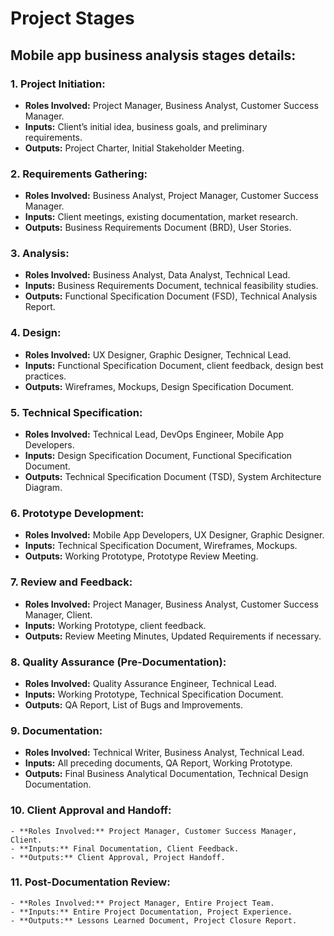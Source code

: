 # Project Stages

## Mobile app business analysis stages details:

### 1. **Project Initiation:**
   - **Roles Involved:** Project Manager, Business Analyst, Customer Success Manager.
   - **Inputs:** Client’s initial idea, business goals, and preliminary requirements.
   - **Outputs:** Project Charter, Initial Stakeholder Meeting.

### 2. **Requirements Gathering:**
   - **Roles Involved:** Business Analyst, Project Manager, Customer Success Manager.
   - **Inputs:** Client meetings, existing documentation, market research.
   - **Outputs:** Business Requirements Document (BRD), User Stories.

### 3. **Analysis:**
   - **Roles Involved:** Business Analyst, Data Analyst, Technical Lead.
   - **Inputs:** Business Requirements Document, technical feasibility studies.
   - **Outputs:** Functional Specification Document (FSD), Technical Analysis Report.

### 4. **Design:**
   - **Roles Involved:** UX Designer, Graphic Designer, Technical Lead.
   - **Inputs:** Functional Specification Document, client feedback, design best practices.
   - **Outputs:** Wireframes, Mockups, Design Specification Document.

### 5. **Technical Specification:**
   - **Roles Involved:** Technical Lead, DevOps Engineer, Mobile App Developers.
   - **Inputs:** Design Specification Document, Functional Specification Document.
   - **Outputs:** Technical Specification Document (TSD), System Architecture Diagram.

### 6. **Prototype Development:**
   - **Roles Involved:** Mobile App Developers, UX Designer, Graphic Designer.
   - **Inputs:** Technical Specification Document, Wireframes, Mockups.
   - **Outputs:** Working Prototype, Prototype Review Meeting.

### 7. **Review and Feedback:**
   - **Roles Involved:** Project Manager, Business Analyst, Customer Success Manager, Client.
   - **Inputs:** Working Prototype, client feedback.
   - **Outputs:** Review Meeting Minutes, Updated Requirements if necessary.

### 8. **Quality Assurance (Pre-Documentation):**
   - **Roles Involved:** Quality Assurance Engineer, Technical Lead.
   - **Inputs:** Working Prototype, Technical Specification Document.
   - **Outputs:** QA Report, List of Bugs and Improvements.

### 9. **Documentation:**
   - **Roles Involved:** Technical Writer, Business Analyst, Technical Lead.
   - **Inputs:** All preceding documents, QA Report, Working Prototype.
   - **Outputs:** Final Business Analytical Documentation, Technical Design Documentation.

### 10. **Client Approval and Handoff:**
    - **Roles Involved:** Project Manager, Customer Success Manager, Client.
    - **Inputs:** Final Documentation, Client Feedback.
    - **Outputs:** Client Approval, Project Handoff.

### 11. **Post-Documentation Review:**
    - **Roles Involved:** Project Manager, Entire Project Team.
    - **Inputs:** Entire Project Documentation, Project Experience.
    - **Outputs:** Lessons Learned Document, Project Closure Report.
